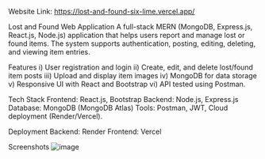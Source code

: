 Website Link: https://lost-and-found-six-lime.vercel.app/

Lost and Found Web Application
A full-stack MERN (MongoDB, Express.js, React.js, Node.js) application that helps users report and manage lost or found items. The system supports authentication, posting, editing, deleting, and viewing item entries.

Features
i) User registration and login
ii) Create, edit, and delete lost/found item posts
iii) Upload and display item images
iv) MongoDB for data storage
v) Responsive UI with React and Bootstrap
vi) API tested using Postman.

Tech Stack
Frontend: React.js, Bootstrap
Backend: Node.js, Express.js
Database: MongoDB (MongoDB Atlas)
Tools: Postman, JWT, Cloud deployment (Render/Vercel).

Deployment
Backend: Render
Frontend: Vercel

Screenshots
![image](https://github.com/user-attachments/assets/e42004e8-206d-4c82-8966-5975f6dad7c9)

